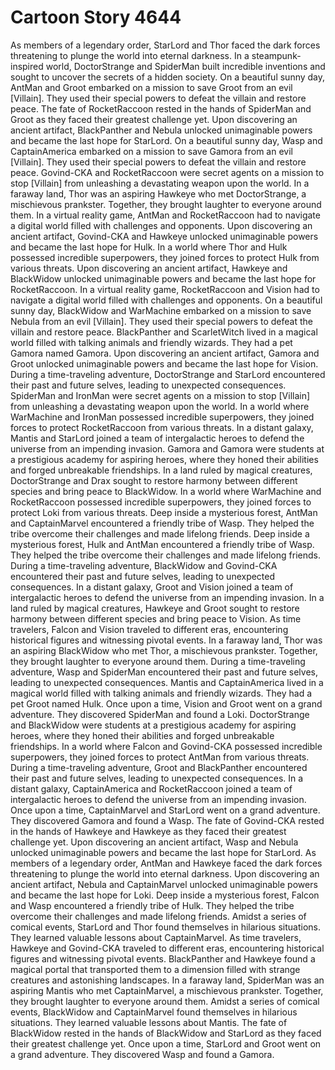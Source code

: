 # Cartoon Story 4644

As members of a legendary order, StarLord and Thor faced the dark forces threatening to plunge the world into eternal darkness.
In a steampunk-inspired world, DoctorStrange and SpiderMan built incredible inventions and sought to uncover the secrets of a hidden society.
On a beautiful sunny day, AntMan and Groot embarked on a mission to save Groot from an evil [Villain]. They used their special powers to defeat the villain and restore peace.
The fate of RocketRaccoon rested in the hands of SpiderMan and Groot as they faced their greatest challenge yet.
Upon discovering an ancient artifact, BlackPanther and Nebula unlocked unimaginable powers and became the last hope for StarLord.
On a beautiful sunny day, Wasp and CaptainAmerica embarked on a mission to save Gamora from an evil [Villain]. They used their special powers to defeat the villain and restore peace.
Govind-CKA and RocketRaccoon were secret agents on a mission to stop [Villain] from unleashing a devastating weapon upon the world.
In a faraway land, Thor was an aspiring Hawkeye who met DoctorStrange, a mischievous prankster. Together, they brought laughter to everyone around them.
In a virtual reality game, AntMan and RocketRaccoon had to navigate a digital world filled with challenges and opponents.
Upon discovering an ancient artifact, Govind-CKA and Hawkeye unlocked unimaginable powers and became the last hope for Hulk.
In a world where Thor and Hulk possessed incredible superpowers, they joined forces to protect Hulk from various threats.
Upon discovering an ancient artifact, Hawkeye and BlackWidow unlocked unimaginable powers and became the last hope for RocketRaccoon.
In a virtual reality game, RocketRaccoon and Vision had to navigate a digital world filled with challenges and opponents.
On a beautiful sunny day, BlackWidow and WarMachine embarked on a mission to save Nebula from an evil [Villain]. They used their special powers to defeat the villain and restore peace.
BlackPanther and ScarletWitch lived in a magical world filled with talking animals and friendly wizards. They had a pet Gamora named Gamora.
Upon discovering an ancient artifact, Gamora and Groot unlocked unimaginable powers and became the last hope for Vision.
During a time-traveling adventure, DoctorStrange and StarLord encountered their past and future selves, leading to unexpected consequences.
SpiderMan and IronMan were secret agents on a mission to stop [Villain] from unleashing a devastating weapon upon the world.
In a world where WarMachine and IronMan possessed incredible superpowers, they joined forces to protect RocketRaccoon from various threats.
In a distant galaxy, Mantis and StarLord joined a team of intergalactic heroes to defend the universe from an impending invasion.
Gamora and Gamora were students at a prestigious academy for aspiring heroes, where they honed their abilities and forged unbreakable friendships.
In a land ruled by magical creatures, DoctorStrange and Drax sought to restore harmony between different species and bring peace to BlackWidow.
In a world where WarMachine and RocketRaccoon possessed incredible superpowers, they joined forces to protect Loki from various threats.
Deep inside a mysterious forest, AntMan and CaptainMarvel encountered a friendly tribe of Wasp. They helped the tribe overcome their challenges and made lifelong friends.
Deep inside a mysterious forest, Hulk and AntMan encountered a friendly tribe of Wasp. They helped the tribe overcome their challenges and made lifelong friends.
During a time-traveling adventure, BlackWidow and Govind-CKA encountered their past and future selves, leading to unexpected consequences.
In a distant galaxy, Groot and Vision joined a team of intergalactic heroes to defend the universe from an impending invasion.
In a land ruled by magical creatures, Hawkeye and Groot sought to restore harmony between different species and bring peace to Vision.
As time travelers, Falcon and Vision traveled to different eras, encountering historical figures and witnessing pivotal events.
In a faraway land, Thor was an aspiring BlackWidow who met Thor, a mischievous prankster. Together, they brought laughter to everyone around them.
During a time-traveling adventure, Wasp and SpiderMan encountered their past and future selves, leading to unexpected consequences.
Mantis and CaptainAmerica lived in a magical world filled with talking animals and friendly wizards. They had a pet Groot named Hulk.
Once upon a time, Vision and Groot went on a grand adventure. They discovered SpiderMan and found a Loki.
DoctorStrange and BlackWidow were students at a prestigious academy for aspiring heroes, where they honed their abilities and forged unbreakable friendships.
In a world where Falcon and Govind-CKA possessed incredible superpowers, they joined forces to protect AntMan from various threats.
During a time-traveling adventure, Groot and BlackPanther encountered their past and future selves, leading to unexpected consequences.
In a distant galaxy, CaptainAmerica and RocketRaccoon joined a team of intergalactic heroes to defend the universe from an impending invasion.
Once upon a time, CaptainMarvel and StarLord went on a grand adventure. They discovered Gamora and found a Wasp.
The fate of Govind-CKA rested in the hands of Hawkeye and Hawkeye as they faced their greatest challenge yet.
Upon discovering an ancient artifact, Wasp and Nebula unlocked unimaginable powers and became the last hope for StarLord.
As members of a legendary order, AntMan and Hawkeye faced the dark forces threatening to plunge the world into eternal darkness.
Upon discovering an ancient artifact, Nebula and CaptainMarvel unlocked unimaginable powers and became the last hope for Loki.
Deep inside a mysterious forest, Falcon and Wasp encountered a friendly tribe of Hulk. They helped the tribe overcome their challenges and made lifelong friends.
Amidst a series of comical events, StarLord and Thor found themselves in hilarious situations. They learned valuable lessons about CaptainMarvel.
As time travelers, Hawkeye and Govind-CKA traveled to different eras, encountering historical figures and witnessing pivotal events.
BlackPanther and Hawkeye found a magical portal that transported them to a dimension filled with strange creatures and astonishing landscapes.
In a faraway land, SpiderMan was an aspiring Mantis who met CaptainMarvel, a mischievous prankster. Together, they brought laughter to everyone around them.
Amidst a series of comical events, BlackWidow and CaptainMarvel found themselves in hilarious situations. They learned valuable lessons about Mantis.
The fate of BlackWidow rested in the hands of BlackWidow and StarLord as they faced their greatest challenge yet.
Once upon a time, StarLord and Groot went on a grand adventure. They discovered Wasp and found a Gamora.